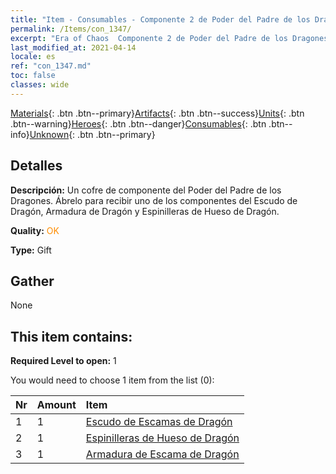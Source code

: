 ```yaml
---
title: "Item - Consumables - Componente 2 de Poder del Padre de los Dragones"
permalink: /Items/con_1347/
excerpt: "Era of Chaos  Componente 2 de Poder del Padre de los Dragones"
last_modified_at: 2021-04-14
locale: es
ref: "con_1347.md"
toc: false
classes: wide
---
```

 [Materials](/es/Items/){: .btn .btn--primary}[Artifacts](/es/Items/Artifacts/){: .btn .btn--success}[Units](/es/Items/Units/){: .btn .btn--warning}[Heroes](/es/Items/Heroes/){: .btn .btn--danger}[Consumables](/es/Items/Consumables/){: .btn .btn--info}[Unknown](/es/Items/Unknown/){: .btn .btn--primary}

## Detalles
 **Descripción:** Un cofre de componente del Poder del Padre de los Dragones. Ábrelo para recibir uno de los componentes del Escudo de Dragón, Armadura de Dragón y Espinilleras de Hueso de Dragón.

 **Quality:** <span style="color: #FF8C00">OK</span>

 **Type:** Gift

## Gather

  None

## This item contains:

 **Required Level to open:** 1

 You would need to choose 1 item from the list (0):

  | Nr | Amount |     Item    |
  |:---|:-------|:------------|
  | 1 | 1 | [Escudo de Escamas de Dragón](/es/Items/art_144/) | 
  | 2 | 1 | [Espinilleras de Hueso de Dragón](/es/Items/art_145/) | 
  | 3 | 1 | [Armadura de Escama de Dragón](/es/Items/art_148/) | 
